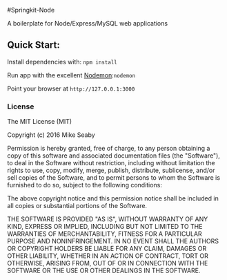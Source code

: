 #Springkit-Node

A boilerplate for Node/Express/MySQL web applications

## Quick Start:
Install dependencies with: `npm install `

Run app with the excellent [Nodemon](http://nodemon.io/):`nodemon`

Point your browser at `http://127.0.0.1:3000`

### License
The MIT License (MIT)

Copyright (c) 2016 Mike Seaby

Permission is hereby granted, free of charge, to any person obtaining a copy of this software and associated documentation files (the "Software"), to deal in the Software without restriction, including without limitation the rights to use, copy, modify, merge, publish, distribute, sublicense, and/or sell copies of the Software, and to permit persons to whom the Software is furnished to do so, subject to the following conditions:

The above copyright notice and this permission notice shall be included in all copies or substantial portions of the Software.

THE SOFTWARE IS PROVIDED "AS IS", WITHOUT WARRANTY OF ANY KIND, EXPRESS OR IMPLIED, INCLUDING BUT NOT LIMITED TO THE WARRANTIES OF MERCHANTABILITY, FITNESS FOR A PARTICULAR PURPOSE AND NONINFRINGEMENT. IN NO EVENT SHALL THE AUTHORS OR COPYRIGHT HOLDERS BE LIABLE FOR ANY CLAIM, DAMAGES OR OTHER LIABILITY, WHETHER IN AN ACTION OF CONTRACT, TORT OR OTHERWISE, ARISING FROM, OUT OF OR IN CONNECTION WITH THE SOFTWARE OR THE USE OR OTHER DEALINGS IN THE SOFTWARE.